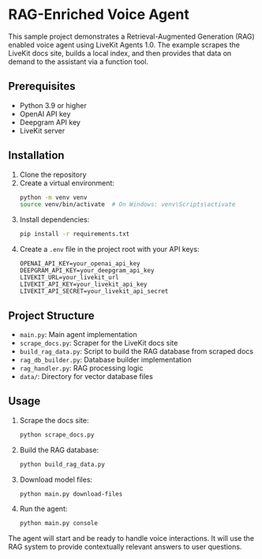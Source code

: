 # RAG-Enriched Voice Agent

This sample project demonstrates a Retrieval-Augmented Generation (RAG) enabled voice agent using LiveKit Agents 1.0. The example scrapes the LiveKit docs site, builds a local index, and then provides that data on demand to the assistant via a function tool.

## Prerequisites

- Python 3.9 or higher
- OpenAI API key
- Deepgram API key
- LiveKit server

## Installation

1. Clone the repository
2. Create a virtual environment:
   ```bash
   python -m venv venv
   source venv/bin/activate  # On Windows: venv\Scripts\activate
   ```
3. Install dependencies:
   ```bash
   pip install -r requirements.txt
   ```
4. Create a `.env` file in the project root with your API keys:
   ```
   OPENAI_API_KEY=your_openai_api_key
   DEEPGRAM_API_KEY=your_deepgram_api_key
   LIVEKIT_URL=your_livekit_url
   LIVEKIT_API_KEY=your_livekit_api_key
   LIVEKIT_API_SECRET=your_livekit_api_secret
   ```

## Project Structure

- `main.py`: Main agent implementation
- `scrape_docs.py`: Scraper for the LiveKit docs site
- `build_rag_data.py`: Script to build the RAG database from scraped docs
- `rag_db_builder.py`: Database builder implementation
- `rag_handler.py`: RAG processing logic
- `data/`: Directory for vector database files

## Usage

1. Scrape the docs site:
   ```bash
   python scrape_docs.py
   ```

2. Build the RAG database:
   ```bash
   python build_rag_data.py
   ```

3. Download model files:
   ```bash
   python main.py download-files
   ```

4. Run the agent:
   ```bash
   python main.py console
   ```

The agent will start and be ready to handle voice interactions. It will use the RAG system to provide contextually relevant answers to user questions.
